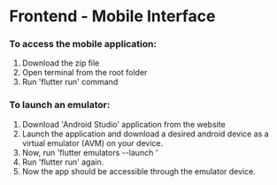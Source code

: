 # Frontend - Mobile Interface 

### To access the mobile application:
1. Download the zip file
2. Open terminal from the root folder
3. Run 'flutter run' command

### To launch an emulator:
1. Download 'Android Studio' application from the website
2. Launch the application and download a desired android device as a virtual emulator (AVM) on your device.
3. Now, run 'flutter emulators --launch <device id>'
4. Run 'flutter run' again.
5. Now the app should be accessible through the emulator device.
